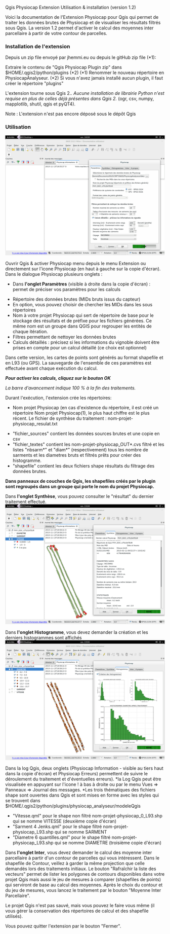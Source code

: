 Qgis Physiocap Extension Utilisation & installation (version 1.2)

Voici la documentation de l'Extension Physiocap pour Qgis qui permet de traiter les données brutes de Physiocap et de visualiser les résultats filtrés sous Qgis. La version 1.2 permet d'activer le calcul des moyennes inter parcellaire à partir de votre contour de parcelles.

### Installation de l'extension 

Depuis un zip file envoyé par jhemmi.eu ou depuis le gitHub zip file (*1):

Extraire le contenu de "Qgis Physiocap Plugin zip" dans $HOME/.qgis2/python/plugins (*2) 
(*1) Renommer le nouveau répertoire en PhysiocapAnalyseur.
(*2) Si vous n'avez jamais installé aucun plugin, il faut créer le répertoire "plugins"
 
L'extension tourne sous Qgis 2.*. Aucune installation de librairie Python n'est requise en plus de celles déjà présentes dans Qgis 2.* (ogr, csv, numpy, mapplotlib, shutil, qgis et pyQT4). 

Note : L'extension n'est pas encore déposé sous le dépôt Qgis

### Utilisation
![Onglet Paramètre](https://github.com/jhemmi/QgisPhysiocapPlugin/blob/master/help/Version%201.2%20Parametres.png)

Ouvrir Qgis & activer Physiocap menu depuis le menu Extension ou directement sur l'icone Physiocap (en haut à gauche sur la copie d'écran). Dans le dialogue Physiocap plusieurs onglets :
* Dans **l'onglet Paramètres** (visible à droite dans la copie d'écran) : permet de préciser vos paramètres  pour les calculs
- Répertoire des données brutes (MIDs bruts issus du capteur)
- En option, vous pouvez choisir de chercher les MIDs dans les sous répertoires
- Nom à votre projet Physiocap qui sert de répertoire de base pour le stockage des résultats et de préfixe pour les fichiers générées. Ce même nom est un groupe dans QGIS pour regrouper les entités de chaque itération.
- Filtres permettant de nettoyer les données brutes
- Calculs détaillés :  précisez si les informations du vignoble doivent être prises en compte pour un calcul détaillé (ce choix est optionnel)

Dans cette version, les cartes de points sont générés au format shapefile et en L93 (ou GPS). La sauvegarde de l'ensemble de ces paramètres est effectuée avant chaque exécution du calcul.

**_Pour activer les calculs, cliquez sur le bouton OK_**

_La barre d'avancement indique 100 % à la fin des traitements._
 
Durant l'exécution, l'extension crée les répertoires:
* Nom projet Physiocap (en cas d'existence du répertoire, il est créé un répertoire Nom projet Physiocap(1), le plus haut chiffre est le plus récent.
Le fichier de synthèse du traitement : nom-projet-physiocap_resulat.txt
- "fichier_sources" contient les données sources brutes et une copie en csv
- "fichier_textes" contient les nom-projet-physiocap_OUT*.cvs filtré et les listes "nbsarm*" et "diam*" (respectivement) tous les nombre de sarments et les diametres bruts et filtrés prêts pour créer des histogramme.
- "shapefile" contient les deux fichiers shape résultats du filtrage des données brutes.

**Dans panneaux de couches de Qgis, les shapefiles créés par le plugin sont regroupés dans un groupe qui porte le nom du projet Physiocap.**

Dans **l'onglet Synthèse**, vous pouvez consulter le "résultat" du dernier traitement effectué.
![Onglet Synthèse](https://github.com/jhemmi/QgisPhysiocapPlugin/blob/master/help/Version%201.2%20Synthese.png)


Dans **l'onglet Histogramme**, vous devez demander la création et les derniers histogrammes sont affichés
![Onglet Histogrammes](https://github.com/jhemmi/QgisPhysiocapPlugin/blob/master/help/Version%201.2%20Histogrammes.png)


Dans la log Qgis, deux onglets (Physiocap Information - visible au tiers haut dans la copie d'écran) et Physiocap Erreurs) permettent de suivre le déroulement du traitement et d'éventuelles erreurs).
*la Log Qgis peut être visualisée en appuyant sur l'icone ! à bas à droite ou par le menu Vues => Panneaux => Journal des messages. 
*Les trois thématiques des fichiers shape sont ouvertes dans Qgis et sont mises en forme avec les styles qui se trouvent dans $HOME/.qgis2/python/plugins/physiocap_analyseur/modeleQgis
* "Vitesse.qml" pour le shape non filtré nom-projet-physiocap_0_L93.shp qui se nomme VITESSE (deuxième copie d'écran)
* "Sarment 4 Jenks.qml" pour le shape filtré nom-projet-physiocap_L93.shp qui se nomme SARMENT 
* "Diametre 6 quantilles.qml" pour le shape filtré nom-projet-physiocap_L93.shp qui se nomme DIAMETRE (troisième copie d'écran)

Dans **l'onglet Inter**, vous devez demander le calcul des moyenne inter parcellaire à partir d'un contour de parcelles qui vous intéressent. Dans le shapefile de Contour, veillez à garder la même projection que celle demandés lors des traitements initiaux.
Le bouton "Rafraîchir la liste des vecteurs" permet de lister les polygones de contours disponibles dans votre projet Qgis mais aussi le jeu de mesures à comparer (shapefiles de points) qui serviront de  base au calcul des moyennes.
Après le choix du contour et du jeu de mesures, vous lancez le traitement par le bouton "Moyenne Inter Parcellaire". 

Le projet Qgis n'est pas sauvé, mais vous pouvez le faire vous même (il vous gérer la conservation des répertoires de calcul et des shapefile utilisés).

Vous pouvez quitter l'extension par le bouton "Fermer".